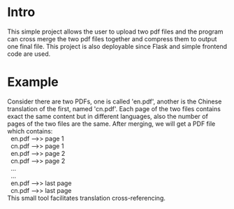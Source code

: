 # Intro
This simple project allows the user to upload two pdf files and the program can cross merge the two pdf files together and compress them to output one final file. This project is also deployable since Flask and simple frontend code are used.

# Example
Consider there are two PDFs, one is called 'en.pdf', another is the Chinese translation of the first, named 'cn.pdf'. Each page of the two files contains exact the same content but in different languages, also the number of pages of the two files are the same. After merging, we will get a PDF file which contains:  
&nbsp; en.pdf -->> page 1</br>
&nbsp; cn.pdf -->> page 1</br>
&nbsp; en.pdf -->> page 2</br>
&nbsp; cn.pdf -->> page 2</br>
&nbsp; ...</br>
&nbsp; ...</br> 
&nbsp; en.pdf -->> last page</br>
&nbsp; cn.pdf -->> last page</br>
This small tool facilitates translation cross-referencing.
